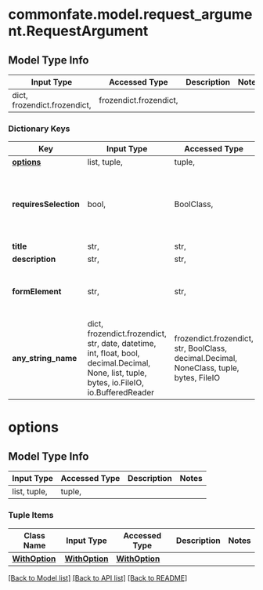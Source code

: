 # commonfate.model.request_argument.RequestArgument

## Model Type Info
Input Type | Accessed Type | Description | Notes
------------ | ------------- | ------------- | -------------
dict, frozendict.frozendict,  | frozendict.frozendict,  |  | 

### Dictionary Keys
Key | Input Type | Accessed Type | Description | Notes
------------ | ------------- | ------------- | ------------- | -------------
**[options](#options)** | list, tuple,  | tuple,  |  | 
**requiresSelection** | bool,  | BoolClass,  | This will be true if a selection is require when creating a request | 
**title** | str,  | str,  |  | 
**description** | str,  | str,  |  | [optional] 
**formElement** | str,  | str,  |  | [optional] must be one of ["SELECT", ] 
**any_string_name** | dict, frozendict.frozendict, str, date, datetime, int, float, bool, decimal.Decimal, None, list, tuple, bytes, io.FileIO, io.BufferedReader | frozendict.frozendict, str, BoolClass, decimal.Decimal, NoneClass, tuple, bytes, FileIO | any string name can be used but the value must be the correct type | [optional]

# options

## Model Type Info
Input Type | Accessed Type | Description | Notes
------------ | ------------- | ------------- | -------------
list, tuple,  | tuple,  |  | 

### Tuple Items
Class Name | Input Type | Accessed Type | Description | Notes
------------- | ------------- | ------------- | ------------- | -------------
[**WithOption**](WithOption.md) | [**WithOption**](WithOption.md) | [**WithOption**](WithOption.md) |  | 

[[Back to Model list]](../../README.md#documentation-for-models) [[Back to API list]](../../README.md#documentation-for-api-endpoints) [[Back to README]](../../README.md)

